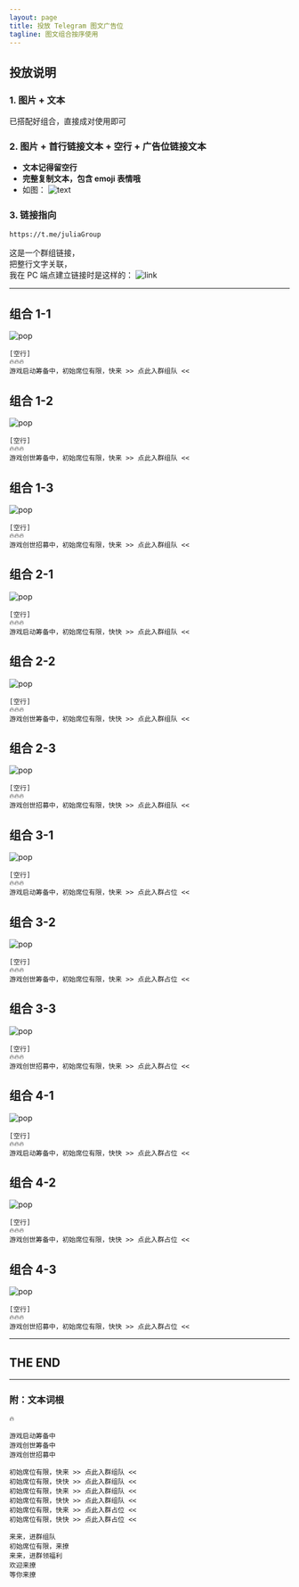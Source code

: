 ```yaml
---
layout: page
title: 投放 Telegram 图文广告位
tagline: 图文组合按序使用
---
```



## 投放说明


### 1. 图片 + 文本

已搭配好组合，直接成对使用即可


### 2. 图片 + 首行链接文本 + 空行 + 广告位链接文本

- **文本记得留空行**
- **完整复制文本，包含 emoji 表情哦**
- 如图：
  ![text](/assets/pops/cindy_text.png)



### 3. 链接指向

```markdown
https://t.me/juliaGroup
```

这是一个群组链接，<br>
把整行文字关联，<br>
我在 PC 端点建立链接时是这样的：
![link](/assets/pops/cindy_link.png)



---

## 组合 1-1

![pop](/assets/pops/cindy01.jpg)

```text
[空行]
🔥🔥🔥
游戏启动筹备中，初始席位有限，快来 >> 点此入群组队 <<
```


## 组合 1-2

![pop](/assets/pops/cindy02.jpg)

```text
[空行]
🔥🔥🔥
游戏创世筹备中，初始席位有限，快来 >> 点此入群组队 <<
```


## 组合 1-3

![pop](/assets/pops/cindy03.jpg)

```text
[空行]
🔥🔥🔥
游戏创世招募中，初始席位有限，快来 >> 点此入群组队 <<
```



## 组合 2-1

![pop](/assets/pops/cindy11.jpg)

```text
[空行]
🔥🔥🔥
游戏启动筹备中，初始席位有限，快快 >> 点此入群组队 <<
```


## 组合 2-2

![pop](/assets/pops/cindy12.jpg)

```text
[空行]
🔥🔥🔥
游戏创世筹备中，初始席位有限，快快 >> 点此入群组队 <<
```


## 组合 2-3

![pop](/assets/pops/cindy13.jpg)

```text
[空行]
🔥🔥🔥
游戏创世招募中，初始席位有限，快快 >> 点此入群组队 <<
```





## 组合 3-1

![pop](/assets/pops/cindy21.jpg)

```text
[空行]
🔥🔥🔥
游戏启动筹备中，初始席位有限，快来 >> 点此入群占位 <<
```


## 组合 3-2

![pop](/assets/pops/cindy22.jpg)

```text
[空行]
🔥🔥🔥
游戏创世筹备中，初始席位有限，快来 >> 点此入群占位 <<
```


## 组合 3-3

![pop](/assets/pops/cindy23.jpg)

```text
[空行]
🔥🔥🔥
游戏创世招募中，初始席位有限，快来 >> 点此入群占位 <<
```




## 组合 4-1

![pop](/assets/pops/cindy31.jpg)

```text
[空行]
🔥🔥🔥
游戏启动筹备中，初始席位有限，快快 >> 点此入群占位 <<
```


## 组合 4-2

![pop](/assets/pops/cindy32.jpg)

```text
[空行]
🔥🔥🔥
游戏创世筹备中，初始席位有限，快快 >> 点此入群占位 <<
```


## 组合 4-3

![pop](/assets/pops/cindy33.jpg)

```text
[空行]
🔥🔥🔥
游戏创世招募中，初始席位有限，快快 >> 点此入群占位 <<
```


---

## THE END

---

### 附：文本词根

```text
🔥

游戏启动筹备中
游戏创世筹备中
游戏创世招募中

初始席位有限，快来 >> 点此入群组队 <<
初始席位有限，快快 >> 点此入群组队 <<
初始席位有限，快来 >> 点此入群组队 <<
初始席位有限，快快 >> 点此入群组队 <<
初始席位有限，快来 >> 点此入群占位 <<
初始席位有限，快快 >> 点此入群占位 <<

来来，进群组队
初始席位有限，来撩
来来，进群领福利
欢迎来撩
等你来撩
```
